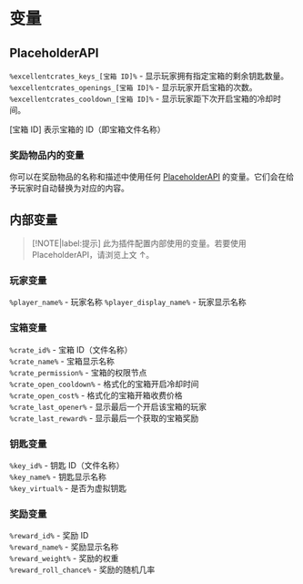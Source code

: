 # 变量

## PlaceholderAPI

`%excellentcrates_keys_[宝箱 ID]%` - 显示玩家拥有指定宝箱的剩余钥匙数量。    
`%excellentcrates_openings_[宝箱 ID]%` - 显示玩家开启宝箱的次数。    
`%excellentcrates_cooldown_[宝箱 ID]%` - 显示玩家距下次开启宝箱的冷却时间。    

[宝箱 ID] 表示宝箱的 ID（即宝箱文件名称）

### 奖励物品内的变量

你可以在奖励物品的名称和描述中使用任何 [PlaceholderAPI](https://www.spigotmc.org/resources/6245/) 的变量。它们会在给予玩家时自动替换为对应的内容。

## 内部变量

> [!NOTE|label:提示]
> 此为插件配置内部使用的变量。若要使用 PlaceholderAPI，请浏览上文 ↑。

### 玩家变量

`%player_name%` - 玩家名称
`%player_display_name%` - 玩家显示名称

### 宝箱变量

`%crate_id%` - 宝箱 ID（文件名称）    
`%crate_name%` - 宝箱显示名称    
`%crate_permission%` - 宝箱的权限节点    
`%crate_open_cooldown%` - 格式化的宝箱开启冷却时间    
`%crate_open_cost%` - 格式化的宝箱开箱收费价格    
`%crate_last_opener%` - 显示最后一个开启该宝箱的玩家    
`%crate_last_reward%` - 显示最后一个获取的宝箱奖励    

### 钥匙变量

`%key_id%` - 钥匙 ID（文件名称）    
`%key_name%` - 钥匙显示名称    
`%key_virtual%` - 是否为虚拟钥匙    

### 奖励变量

`%reward_id%` - 奖励 ID    
`%reward_name%` - 奖励显示名称    
`%reward_weight%` - 奖励的权重    
`%reward_roll_chance%` - 奖励的随机几率    
